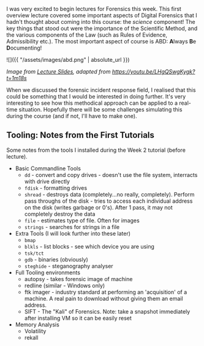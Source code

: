 I was very excited to begin lectures for Forensics this week. This first overview lecture covered some important aspects of Digital Forensics that I hadn't thought about coming into this course: the _science_ component! The key things that stood out were the importance of the Scientific Method, and the various components of the Law (such as Rules of Evidence, Admissibility etc.). The most important aspect of course is ABD: **A**lways **B**e **D**ocumenting!

![]({{ "/assets/images/abd.png" | absolute_url }})

_Image from [Lecture Slides](<https://webcms3.cse.unsw.edu.au/COMP6445/18s2/resources/20138>), adapted from <https://youtu.be/LHgQSwgKygk?t=1m18s>_

When we discussed the forensic incident response field, I realised that this could be something that I would be interested in doing further. It's very interesting to see how this methodical approach can be applied to a real-time situation. Hopefully there will be some challenges simulating this during the course (and if not, I'll have to make one).

## Tooling: Notes from the First Tutorials
Some notes from the tools I installed during the Week 2 tutorial (before lecture).
* Basic Commandline Tools
	* `dd` - convert and copy drives - doesn't use the file system, interracts with drive directly
	* `fdisk` - formatting drives
	* `shread` - destroys data (completely...no really, completely). Perform pass throughs of the disk - tries to access each individual address on the disk (writes garbage or 0's). After 1 pass, it may not completely destroy the data
	* `file` - estimates type of file. Often for images
	* `strings` - searches for strings in a file
* Extra Tools (I will look further into these later)
	* `bmap`
	* `blkls` - list blocks - see which device you are using
	* `tsk/tct`
	* `gdb` - binaries (obviously)
	* `steghide` - steganography analyser
* Full Tooling environments
	* autopsy - takes forensic image of machine
	* redline (similar - Windows only)
	* ftk imager - industry standard at performing an 'acquisition' of a machine. A real pain to download without giving them an email address.
	* SIFT - The "Kali" of Forensics. Note: take a snapshot immediately after installing VM so it can be easily reset
* Memory Analysis
	* Volatility
	* rekall
